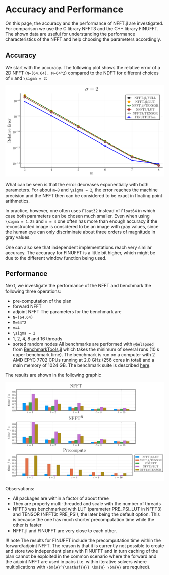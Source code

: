 # Accuracy and Performance

On this page, the accuracy and the performance of NFFT.jl are investigated. For comparison we use
the C library NFFT3 and the C++ library FINUFFT. The shown data are useful for understanding
the performance characteristics of the NFFT and help choosing the parameters accordingly.

## Accuracy

We start with the accuracy. The following plot shows the relative error of a 2D NFFT (``N=(64,64), M=64^2``) compared to the NDFT for different choices of ``m`` and ``\sigma = 2``:

![Accurracy](./assets/accuracy_D2.svg)

What can be seen is that the error decreases exponentially with both parameters. For about ``m=8`` and ``\sigma = 2``, the error reaches the machine precision and the NFFT then can be considered to be exact in floating point arithmetics.

In practice, however, one often uses `Float32` instead of `Float64` in which case both parameters can be chosen much smaller. Even when using ``\sigma = 1.25`` and ``m = 4`` one often has more than enough accuracy if the reconstructed image is considered to be an image with gray values, since the human eye can only discriminate about three orders of magnitude in gray values.

One can also see that independent implementations reach very similar accuracy. The accuracy for FINUFFT is a little bit higher, which might be due to the different window function being used.

## Performance

Next, we investigate the performance of the NFFT and benchmark the following three operations:
* pre-computation of the plan
* forward NFFT
* adjoint NFFT
The parameters for the benchmark are 
* ``N=(64,64)``
* ``M=64^2``
* ``m=4``
* ``\sigma = 2``
* 1, 2, 4, 8 and 16 threads
* sorted random nodes
All benchmarks are performed with `@belapsed` from [BenchmarkTools.jl](https://github.com/JuliaCI/BenchmarkTools.jl) which takes the minimum of several runs (10 s upper benchmark time). The benchmark is run on a computer with 2 AMD EPYC 7702 CPUs running at 2.0 GHz (256 cores in total) and a main memory of 1024 GB. The benchmark suite is described [here](https://github.com/JuliaMath/NFFT.jl/blob/master/benchmark/Project.toml).

The results are shown in the following graphic

![Performance Multi-threaded](./assets/performance_mt_2_1024_1048576.svg)


Observations:
* All packages are within a factor of about three 
* They are properly multi-threaded and scale with the number of threads
* NFFT3 was benchmarked with LUT (parameter PRE\_PSI\_LUT in NFFT3) and TENSOR (NFFT3: PRE\_PSI), the later being the default option. This is because the one has much shorter precomputation time while the other is faster
* NFFT.jl and FINUFFT are very close to each other.

!!! note
    The results for FINUFFT include the precomputation time within the forward/adjoint NFFT. The reason is that it is currently not possible to create and store two independent plans with FINUFFT and in turn caching of the plan cannot be exploited in the common scenario where the forward and the adjoint NFFT are used in pairs (i.e. within iterative solvers where multiplications with ``\bm{A}^{\mathsf{H}} \bm{W} \bm{A}`` are required). 

